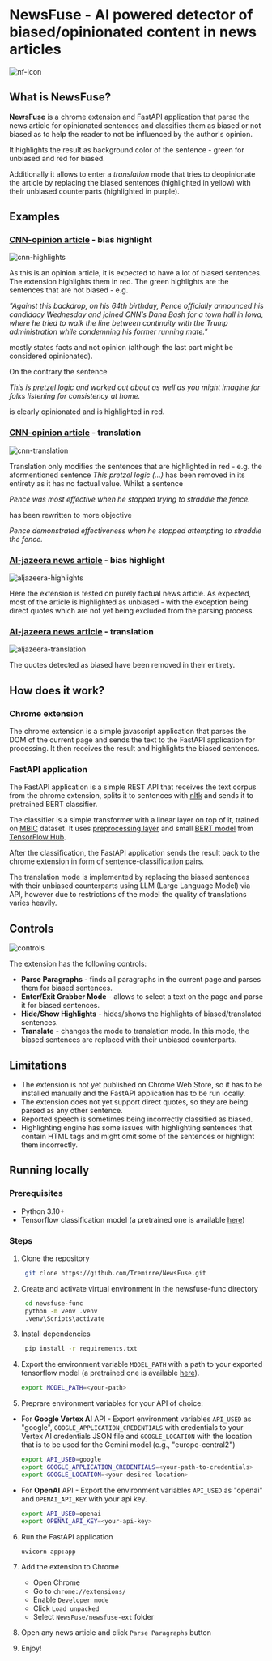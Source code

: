 # NewsFuse - AI powered detector of biased/opinionated content in news articles

![nf-icon](newsfuse-ext/icons/64.png)

## What is NewsFuse?

**NewsFuse** is a chrome extension and FastAPI application that parse the news article for opinionated sentences and classifies them as biased or not biased as to help the reader to not be influenced by the author's opinion.

It highlights the result as background color of the sentence - green for unbiased and red for biased.

Additionally it allows to enter a _translation_ mode that tries to deopinionate the article by replacing the biased sentences (highlighted in yellow) with their unbiased counterparts (highlighted in purple).

## Examples

### [CNN-opinion article](https://edition.cnn.com/2023/06/08/opinions/mike-pence-true-conservatives-dreams-avlon/index.html) - bias highlight

![cnn-highlights](readme_pictures/cnn-opinions-highlights.png)

As this is an opinion article, it is expected to have a lot of biased sentences. The extension highlights them in red. The green highlights are the sentences that are not biased - e.g.

_"Against this backdrop, on his 64th birthday, Pence officially announced his candidacy Wednesday and joined CNN’s Dana Bash for a town hall in Iowa, where he tried to walk the line between continuity with the Trump administration while condemning his former running mate."_

mostly states facts and not opinion (although the last part might be considered opinionated).

On the contrary the sentence

_This is pretzel logic and worked out about as well as you might imagine for folks listening for consistency at home._

is clearly opinionated and is highlighted in red.

### [CNN-opinion article](https://edition.cnn.com/2023/06/08/opinions/mike-pence-true-conservatives-dreams-avlon/index.html) - translation

![cnn-translation](readme_pictures/cnn-opinions-translation.png)

Translation only modifies the sentences that are highlighted in red - e.g. the aformentioned sentence _This pretzel logic (...)_ has been removed in its entirety as it has no factual value. Whilst a sentence

_Pence was most effective when he stopped trying to straddle the fence._

has been rewritten to more objective

_Pence demonstrated effectiveness when he stopped attempting to straddle the fence._

### [Al-jazeera news article](https://www.aljazeera.com/economy/2023/7/26/tottenham-owner-joe-lewis-charged-with-insider-trading-in-us) - bias highlight

![aljazeera-highlights](readme_pictures/aj-news-highlights.png)

Here the extension is tested on purely factual news article. As expected, most of the article is highlighted as unbiased - with the exception being direct quotes which are not yet being excluded from the parsing process.

### [Al-jazeera news article](https://www.aljazeera.com/economy/2023/7/26/tottenham-owner-joe-lewis-charged-with-insider-trading-in-us) - translation

![aljazeera-translation](readme_pictures/aj-news-translation.png)

The quotes detected as biased have been removed in their entirety.

## How does it work?

### Chrome extension

The chrome extension is a simple javascript application that parses the DOM of the current page and sends the text to the FastAPI application for processing. It then receives the result and highlights the biased sentences.

### FastAPI application

The FastAPI application is a simple REST API that receives the text corpus from the chrome extension, splits it to sentences with [nltk](https://www.nltk.org/) and sends it to pretrained BERT classifier.

The classifier is a simple transformer with a linear layer on top of it, trained on [MBIC](https://www.kaggle.com/datasets/timospinde/mbic-a-media-bias-annotation-dataset) dataset. It uses [preprocessing layer](https://tfhub.dev/tensorflow/bert_en_uncased_preprocess/3) and small [BERT model](https://tfhub.dev/tensorflow/small_bert/bert_en_uncased_L-8_H-128_A-2/2) from [TensorFlow Hub](https://tfhub.dev/).

After the classification, the FastAPI application sends the result back to the chrome extension in form of sentence-classification pairs.

The translation mode is implemented by replacing the biased sentences with their unbiased counterparts using LLM (Large Language Model) via API, however due to restrictions of the model the quality of translations varies heavily.

## Controls

![controls](readme_pictures/nf-client.png)

The extension has the following controls:

- **Parse Paragraphs** - finds all paragraphs in the current page and parses them for biased sentences.
- **Enter/Exit Grabber Mode** - allows to select a text on the page and parse it for biased sentences.
- **Hide/Show Highlights** - hides/shows the highlights of biased/translated sentences.
- **Translate** - changes the mode to translation mode. In this mode, the biased sentences are replaced with their unbiased counterparts.

## Limitations

- The extension is not yet published on Chrome Web Store, so it has to be installed manually and the FastAPI application has to be run locally.
- The extension does not yet support direct quotes, so they are being parsed as any other sentence.
- Reported speech is sometimes being incorrectly classified as biased.
- Highlighting engine has some issues with highlighting sentences that contain HTML tags and might omit some of the sentences or highlight them incorrectly.

## Running locally

### Prerequisites

- Python 3.10+
- Tensorflow classification model (a pretrained one is available [here](https://drive.google.com/file/d/1cU0Y-lWfqsXk_QwkfplDZwAtwg-vOGwQ/view?usp=sharing))

### Steps

1. Clone the repository
   ```bash
    git clone https://github.com/Tremirre/NewsFuse.git
   ```

2. Create and activate virtual environment in the newsfuse-func directory
   ```bash
    cd newsfuse-func
    python -m venv .venv
    .venv\Scripts\activate
   ```
3. Install dependencies
   ```bash
    pip install -r requirements.txt
   ```

4. Export the environment variable `MODEL_PATH` with a path to your exported tensorflow model (a pretrained one is available [here](https://drive.google.com/file/d/1cU0Y-lWfqsXk_QwkfplDZwAtwg-vOGwQ/view?usp=sharing)).

   ```bash
   export MODEL_PATH=<your-path>   
   ```
5. Preprare environment variables for your API of choice:

- For **Google Vertex AI** API - Export environment variables `API_USED` as "google", `GOOGLE_APPLICATION_CREDENTIALS` with credentials to your Vertex AI credentials JSON file and `GOOGLE_LOCATION` with the location that is to be used for the Gemini model (e.g., "europe-central2")
   ```bash
   export API_USED=google
   export GOOGLE_APPLICATION_CREDENTIALS=<your-path-to-credentials>
   export GOOGLE_LOCATION=<your-desired-location>
   ```

- For **OpenAI** API - Export the environment variables `API_USED` as "openai" and `OPENAI_API_KEY` with your api key.
   ```bash
   export API_USED=openai
   export OPENAI_API_KEY=<your-api-key>
   ```

6. Run the FastAPI application

   ```bash
   uvicorn app:app
   ```

5. Add the extension to Chrome

   - Open Chrome
   - Go to `chrome://extensions/`
   - Enable `Developer mode`
   - Click `Load unpacked`
   - Select `NewsFuse/newsfuse-ext` folder

6. Open any news article and click `Parse Paragraphs` button

7. Enjoy!
